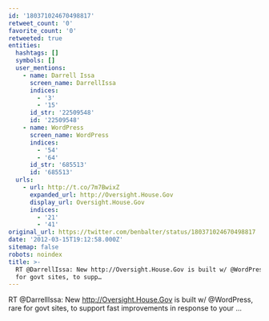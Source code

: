 ```yaml
---
id: '180371024670498817'
retweet_count: '0'
favorite_count: '0'
retweeted: true
entities:
  hashtags: []
  symbols: []
  user_mentions:
    - name: Darrell Issa
      screen_name: DarrellIssa
      indices:
        - '3'
        - '15'
      id_str: '22509548'
      id: '22509548'
    - name: WordPress
      screen_name: WordPress
      indices:
        - '54'
        - '64'
      id_str: '685513'
      id: '685513'
  urls:
    - url: http://t.co/7m7BwixZ
      expanded_url: http://Oversight.House.Gov
      display_url: Oversight.House.Gov
      indices:
        - '21'
        - '41'
original_url: https://twitter.com/benbalter/status/180371024670498817
date: '2012-03-15T19:12:58.000Z'
sitemap: false
robots: noindex
title: >-
  RT @DarrellIssa: New http://Oversight.House.Gov is built w/ @WordPress, rare
  for govt sites, to supp…
---
```


RT @DarrellIssa: New http://Oversight.House.Gov is built w/ @WordPress, rare for govt sites, to support fast improvements in response to your  ...